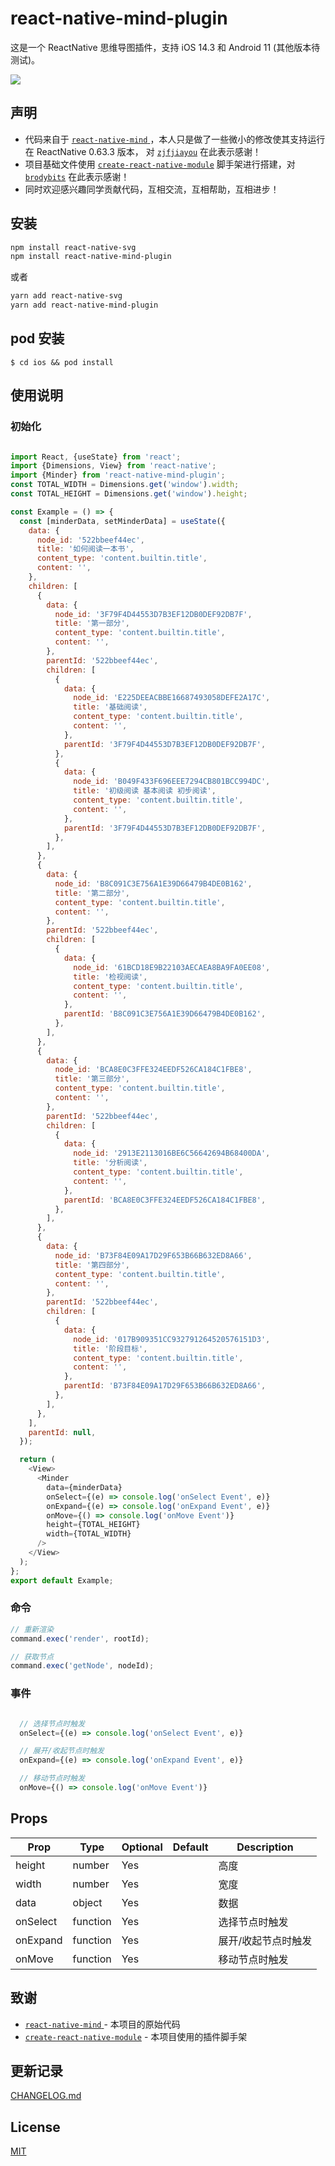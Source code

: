 # react-native-mind-plugin

这是一个 ReactNative 思维导图插件，支持 iOS 14.3 和 Android 11 (其他版本待测试)。

![](https://raw.githubusercontent.com/zouzonghua/ImageHosting/main/img/20210111172339.png)

## 声明

- 代码来自于 [`react-native-mind`
  ](https://github.com/zjfjiayou/react-native-mind) ，本人只是做了一些微小的修改使其支持运行在 ReactNative 0.63.3 版本， 对 [`zjfjiayou`](https://github.com/zjfjiayou) 在此表示感谢！
- 项目基础文件使用 [`create-react-native-module`](https://github.com/brodybits/create-react-native-module) 脚手架进行搭建，对 [`brodybits`](https://github.com/brodybits) 在此表示感谢！
- 同时欢迎感兴趣同学贡献代码，互相交流，互相帮助，互相进步！

## 安装

```bash
npm install react-native-svg
npm install react-native-mind-plugin
```

或者

```bash
yarn add react-native-svg
yarn add react-native-mind-plugin
```

## pod 安装

`$ cd ios && pod install`

## 使用说明

### 初始化

```javascript

import React, {useState} from 'react';
import {Dimensions, View} from 'react-native';
import {Minder} from 'react-native-mind-plugin';
const TOTAL_WIDTH = Dimensions.get('window').width;
const TOTAL_HEIGHT = Dimensions.get('window').height;

const Example = () => {
  const [minderData, setMinderData] = useState({
    data: {
      node_id: '522bbeef44ec',
      title: '如何阅读一本书',
      content_type: 'content.builtin.title',
      content: '',
    },
    children: [
      {
        data: {
          node_id: '3F79F4D44553D7B3EF12DB0DEF92DB7F',
          title: '第一部分',
          content_type: 'content.builtin.title',
          content: '',
        },
        parentId: '522bbeef44ec',
        children: [
          {
            data: {
              node_id: 'E225DEEACBBE16687493058DEFE2A17C',
              title: '基础阅读',
              content_type: 'content.builtin.title',
              content: '',
            },
            parentId: '3F79F4D44553D7B3EF12DB0DEF92DB7F',
          },
          {
            data: {
              node_id: 'B049F433F696EEE7294CB801BCC994DC',
              title: '初级阅读 基本阅读 初步阅读',
              content_type: 'content.builtin.title',
              content: '',
            },
            parentId: '3F79F4D44553D7B3EF12DB0DEF92DB7F',
          },
        ],
      },
      {
        data: {
          node_id: 'B8C091C3E756A1E39D66479B4DE0B162',
          title: '第二部分',
          content_type: 'content.builtin.title',
          content: '',
        },
        parentId: '522bbeef44ec',
        children: [
          {
            data: {
              node_id: '61BCD18E9B22103AECAEA8BA9FA0EE08',
              title: '检视阅读',
              content_type: 'content.builtin.title',
              content: '',
            },
            parentId: 'B8C091C3E756A1E39D66479B4DE0B162',
          },
        ],
      },
      {
        data: {
          node_id: 'BCA8E0C3FFE324EEDF526CA184C1FBE8',
          title: '第三部分',
          content_type: 'content.builtin.title',
          content: '',
        },
        parentId: '522bbeef44ec',
        children: [
          {
            data: {
              node_id: '2913E2113016BE6C56642694B68400DA',
              title: '分析阅读',
              content_type: 'content.builtin.title',
              content: '',
            },
            parentId: 'BCA8E0C3FFE324EEDF526CA184C1FBE8',
          },
        ],
      },
      {
        data: {
          node_id: 'B73F84E09A17D29F653B66B632ED8A66',
          title: '第四部分',
          content_type: 'content.builtin.title',
          content: '',
        },
        parentId: '522bbeef44ec',
        children: [
          {
            data: {
              node_id: '017B909351CC932791264520576151D3',
              title: '阶段目标',
              content_type: 'content.builtin.title',
              content: '',
            },
            parentId: 'B73F84E09A17D29F653B66B632ED8A66',
          },
        ],
      },
    ],
    parentId: null,
  });

  return (
    <View>
      <Minder
        data={minderData}
        onSelect={(e) => console.log('onSelect Event', e)}
        onExpand={(e) => console.log('onExpand Event', e)}
        onMove={() => console.log('onMove Event')}
        height={TOTAL_HEIGHT}
        width={TOTAL_WIDTH}
      />
    </View>
  );
};
export default Example;

```

### 命令

```javascript
// 重新渲染
command.exec('render', rootId);

// 获取节点
command.exec('getNode', nodeId);
```

### 事件

```javascript

  // 选择节点时触发
  onSelect={(e) => console.log('onSelect Event', e)}

  // 展开/收起节点时触发
  onExpand={(e) => console.log('onExpand Event', e)}

  // 移动节点时触发
  onMove={() => console.log('onMove Event')}

```

## Props

| Prop     | Type     | Optional | Default | Description         |
| -------- | -------- | -------- | ------- | ------------------- |
| height   | number   | Yes      |         | 高度                |
| width    | number   | Yes      |         | 宽度                |
| data     | object   | Yes      |         | 数据                |
| onSelect | function | Yes      |         | 选择节点时触发      |
| onExpand | function | Yes      |         | 展开/收起节点时触发 |
| onMove   | function | Yes      |         | 移动节点时触发      |

## 致谢

- [`react-native-mind`
  ](https://github.com/zjfjiayou/react-native-mind) - 本项目的原始代码
- [`create-react-native-module`](https://github.com/brodybits/create-react-native-module) - 本项目使用的插件脚手架

## 更新记录

[CHANGELOG.md](./CHANGELOG.md)

## License

[MIT](./LICENSE)
